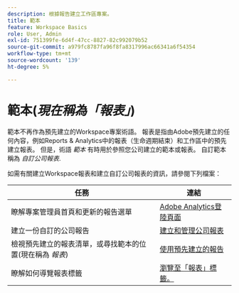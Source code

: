 ```yaml
---
description: 根據報告建立工作區專案。
title: 範本
feature: Workspace Basics
role: User, Admin
exl-id: 751399fe-6d4f-47cc-8827-82c992079b52
source-git-commit: a979fc8787fa96f8fa8317996ac66341a6f54354
workflow-type: tm+mt
source-wordcount: '139'
ht-degree: 5%

---
```


# 範本(*現在稱為「報表」*)

範本不再作為預先建立的Workspace專案術語。 報表是指由Adobe預先建立的任何內容，例如Reports &amp; Analytics中的報表（生命週期結束）和工作區中的預先建立報表。 但是，術語 *範本* 有時用於參照您公司建立的範本或報表。 自訂範本稱為 *自訂公司報表*.

如需有關建立Workspace報表和建立自訂公司報表的資訊，請參閱下列檔案：

| 任務 | 連結 |
|---|---| 
| 瞭解專案管理員首頁和更新的報告選單 | [Adobe Analytics登陸頁面](/help/analyze/landing.md) |
| 建立一份自訂的公司報告 | [建立和管理公司報表](/help/analyze/analysis-workspace/reports/create-company-reports.md) |
| 檢視預先建立的報表清單，或尋找範本的位置(現在稱為 *報表*) | [使用預先建立的報告](/help/analyze/analysis-workspace/reports/use-reports.md) |
| 瞭解如何導覽報表標籤 | [瀏覽至「報表」標籤。](/help/analyze/landing.md#navigate-reports) |